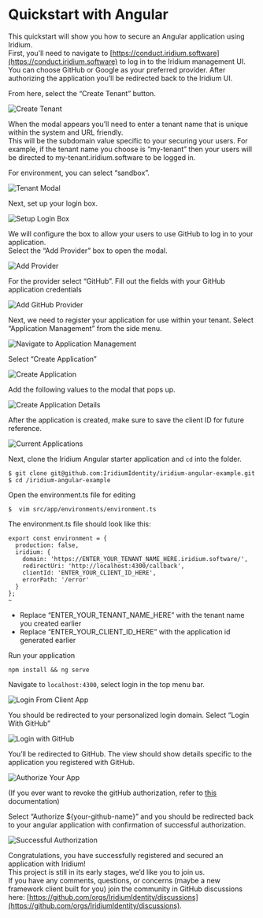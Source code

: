 # Quickstart with Angular

This quickstart will show you how to secure an Angular application using Iridium.  
First, you’ll need to navigate to [https://conduct.iridium.software](https://conduct.iridium.software) to log in to the Iridium management UI.  
You can choose GitHub or Google as your preferred provider.
After authorizing the application you’ll be redirected back to the Iridium UI.

From here, select the “Create Tenant” button.

![Create Tenant](../images/create-tenant.png)

When the modal appears you’ll need to enter a tenant name that is unique within the system and URL friendly.  
This will be the subdomain value specific to your securing your users.
For example, if the tenant name you choose is “my-tenant” then your users will be
directed to my-tenant.iridium.software to be logged in.

For environment, you can select “sandbox”.

![Tenant Modal](../images/create-tenant-popup.png)

Next, set up your login box.

![Setup Login Box](../images/click-login-box.png)

We will configure the box to allow your users to use GitHub to log in to your application.  
Select the “Add Provider” box to open the modal.

![Add Provider](../images/click-add-provider.png)

For the provider select “GitHub”. Fill out the fields with your GitHub application credentials

![Add GitHub Provider](../images/add-identity-provider.png)

Next, we need to register your application for use within your tenant.
Select “Application Management” from the side menu.

![Navigate to Application Management](../images/navigate-to-application-management.png)

Select “Create Application”

![Create Application](../images/create-application.png)

Add the following values to the modal that pops up.

![Create Application Details](../images/create-application-details.png)

After the application is created, make sure to save the client ID for future reference.

![Current Applications](../images/current-applications.png)

Next, clone the Iridium Angular starter application and `cd` into the folder.

```
$ git clone git@github.com:IridiumIdentity/iridium-angular-example.git
$ cd /iridium-angular-example
```

Open the environment.ts file for editing

```
$  vim src/app/environments/environment.ts
```

The environment.ts file should look like this:

```
export const environment = {
  production: false,
  iridium: {
    domain: 'https://ENTER_YOUR_TENANT_NAME_HERE.iridium.software/',
    redirectUri: 'http://localhost:4300/callback',
    clientId: 'ENTER_YOUR_CLIENT_ID_HERE',
    errorPath: '/error'
  }
};
~
```

- Replace “ENTER_YOUR_TENANT_NAME_HERE” with the tenant name you created earlier
- Replace “ENTER_YOUR_CLIENT_ID_HERE” with the application id generated earlier

Run your application

```
npm install && ng serve
```

Navigate to `localhost:4300`, select login in the top menu bar.

![Login From Client App](../images/click-login.png)

You should be redirected to your personalized login domain. Select “Login With GitHub”

![Login with GitHub](../images/login-box-with-github.png)

You’ll be redirected to GitHub. The view should show details specific to the application you registered with GitHub.

![Authorize Your App](../images/authorize-my-app.png)

(If you ever want to revoke the gitHub authorization, refer to [this](./revoking-github-authorization.md) documentation)

Select “Authorize ${your-github-name}” and you should be redirected back to your angular application with confirmation of successful authorization.

![Successful Authorization](../images/successful-authorization.png)

Congratulations, you have successfully registered and secured an application with Iridium!  
This project is still in its early stages, we’d like you to join us.  
If you have any comments, questions, or concerns (maybe a new framework client built for you) join the
community in GitHub discussions here: [https://github.com/orgs/IridiumIdentity/discussions](https://github.com/orgs/IridiumIdentity/discussions).
